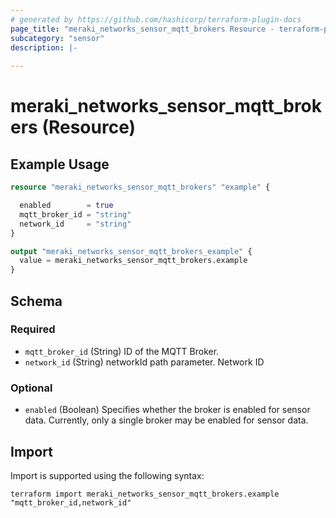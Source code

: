```yaml
---
# generated by https://github.com/hashicorp/terraform-plugin-docs
page_title: "meraki_networks_sensor_mqtt_brokers Resource - terraform-provider-meraki"
subcategory: "sensor"
description: |-
  
---
```


# meraki_networks_sensor_mqtt_brokers (Resource)



## Example Usage

```terraform
resource "meraki_networks_sensor_mqtt_brokers" "example" {

  enabled        = true
  mqtt_broker_id = "string"
  network_id     = "string"
}

output "meraki_networks_sensor_mqtt_brokers_example" {
  value = meraki_networks_sensor_mqtt_brokers.example
}
```

<!-- schema generated by tfplugindocs -->
## Schema

### Required

- `mqtt_broker_id` (String) ID of the MQTT Broker.
- `network_id` (String) networkId path parameter. Network ID

### Optional

- `enabled` (Boolean) Specifies whether the broker is enabled for sensor data. Currently, only a single broker may be enabled for sensor data.

## Import

Import is supported using the following syntax:

```shell
terraform import meraki_networks_sensor_mqtt_brokers.example "mqtt_broker_id,network_id"
```
